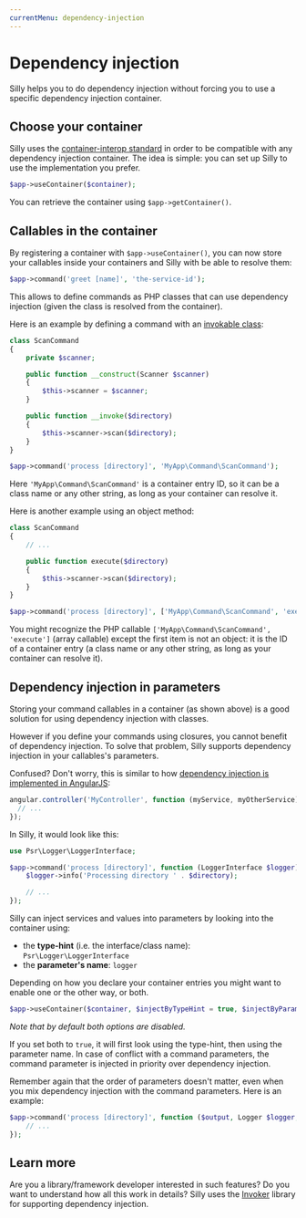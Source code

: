 ```yaml
---
currentMenu: dependency-injection
---
```

# Dependency injection

Silly helps you to do dependency injection without forcing you to use a specific dependency injection container.

## Choose your container

Silly uses the [container-interop standard](https://github.com/container-interop/container-interop) in order to be compatible with any dependency injection container. The idea is simple: you can set up Silly to use the implementation you prefer.

```php
$app->useContainer($container);
```

You can retrieve the container using `$app->getContainer()`.

## Callables in the container

By registering a container with `$app->useContainer()`, you can now store your callables inside your containers and Silly with be able to resolve them:

```php
$app->command('greet [name]', 'the-service-id');
```

This allows to define commands as PHP classes that can use dependency injection (given the class is resolved from the container).

Here is an example by defining a command with an [invokable class](http://php.net/manual/en/language.oop5.magic.php#object.invoke):

```php
class ScanCommand
{
    private $scanner;

    public function __construct(Scanner $scanner)
    {
        $this->scanner = $scanner;
    }

    public function __invoke($directory)
    {
        $this->scanner->scan($directory);
    }
}

$app->command('process [directory]', 'MyApp\Command\ScanCommand');
```

Here `'MyApp\Command\ScanCommand'` is a container entry ID, so it can be a class name or any other string, as long as your container can resolve it.

Here is another example using an object method:

```php
class ScanCommand
{
    // ...

    public function execute($directory)
    {
        $this->scanner->scan($directory);
    }
}

$app->command('process [directory]', ['MyApp\Command\ScanCommand', 'execute']);
```

You might recognize the PHP callable `['MyApp\Command\ScanCommand', 'execute']` (array callable) except the first item is not an object: it is the ID of a container entry (a class name or any other string, as long as your container can resolve it).

## Dependency injection in parameters

Storing your command callables in a container (as shown above) is a good solution for using dependency injection with classes.

However if you define your commands using closures, you cannot benefit of dependency injection. To solve that problem, Silly supports dependency injection in your callables's parameters.

Confused? Don't worry, this is similar to how [dependency injection is implemented in AngularJS](https://docs.angularjs.org/guide/di):

```js
angular.controller('MyController', function (myService, myOtherService) {
  // ...
});
```

In Silly, it would look like this:

```php
use Psr\Logger\LoggerInterface;

$app->command('process [directory]', function (LoggerInterface $logger) {
    $logger->info('Processing directory ' . $directory);

    // ...
});
```

Silly can inject services and values into parameters by looking into the container using:

- the **type-hint** (i.e. the interface/class name): `Psr\Logger\LoggerInterface`
- the **parameter's name**: `logger`

Depending on how you declare your container entries you might want to enable one or the other way, or both.

```php
$app->useContainer($container, $injectByTypeHint = true, $injectByParameterName = true);
```

*Note that by default both options are disabled.*

If you set both to `true`, it will first look using the type-hint, then using the parameter name. In case of conflict with a command parameters, the command parameter is injected in priority over dependency injection.

Remember again that the order of parameters doesn't matter, even when you mix dependency injection with the command parameters. Here is an example:

```php
$app->command('process [directory]', function ($output, Logger $logger, $directory) {
    // ...
});
```

## Learn more

Are you a library/framework developer interested in such features? Do you want to understand how all this work in details? Silly uses the [Invoker](https://github.com/mnapoli/Invoker#built-in-support-for-dependency-injection) library for supporting dependency injection.
